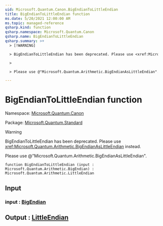 ```yaml
---
uid: Microsoft.Quantum.Canon.BigEndianToLittleEndian
title: BigEndianToLittleEndian function
ms.date: 5/20/2021 12:00:00 AM
ms.topic: managed-reference
qsharp.kind: function
qsharp.namespace: Microsoft.Quantum.Canon
qsharp.name: BigEndianToLittleEndian
qsharp.summary: >+
  > [!WARNING]

  > BigEndianToLittleEndian has been deprecated. Please use <xref:Microsoft.Quantum.Arithmetic.BigEndianAsLittleEndian> instead.

  >

  > Please use @"Microsoft.Quantum.Arithmetic.BigEndianAsLittleEndian".

---
```


# BigEndianToLittleEndian function

Namespace: [Microsoft.Quantum.Canon](xref:Microsoft.Quantum.Canon)

Package: [Microsoft.Quantum.Standard](https://nuget.org/packages/Microsoft.Quantum.Standard)


> [!WARNING]
> BigEndianToLittleEndian has been deprecated. Please use <xref:Microsoft.Quantum.Arithmetic.BigEndianAsLittleEndian> instead.
>
> Please use @"Microsoft.Quantum.Arithmetic.BigEndianAsLittleEndian".



```qsharp
function BigEndianToLittleEndian (input : Microsoft.Quantum.Arithmetic.BigEndian) : Microsoft.Quantum.Arithmetic.LittleEndian
```


## Input

### input : [BigEndian](xref:Microsoft.Quantum.Arithmetic.BigEndian)





## Output : [LittleEndian](xref:Microsoft.Quantum.Arithmetic.LittleEndian)

